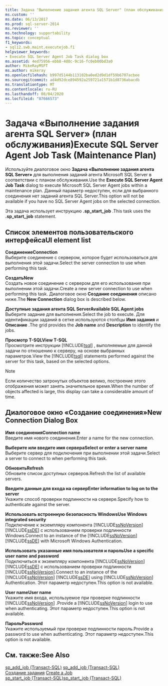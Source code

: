 ```yaml
---
title: Задача "Выполнение задания агента SQL Server" (план обслуживания) | Документация Майкрософт
ms.custom: ''
ms.date: 06/13/2017
ms.prod: sql-server-2014
ms.reviewer: ''
ms.technology: supportability
ms.topic: conceptual
f1_keywords:
- sql12.swb.maint.executejob.f1
helpviewer_keywords:
- Execute SQL Server Agent Job Task dialog box
ms.assetid: 4ed75956-ebb8-4d8c-9c16-fc0eb00bd3a0
author: MikeRayMSFT
ms.author: mikeray
ms.openlocfilehash: b997d5144b113102ba0ed2d9d1df59b6707acbee
ms.sourcegitcommit: ad4d92dce894592a259721a1571b1d8736abacdb
ms.translationtype: MT
ms.contentlocale: ru-RU
ms.lasthandoff: 08/04/2020
ms.locfileid: "87666573"
---
```

# <a name="execute-sql-server-agent-job-task-maintenance-plan"></a><span data-ttu-id="49a08-102">Задача «Выполнение задания агента SQL Server» (план обслуживания)</span><span class="sxs-lookup"><span data-stu-id="49a08-102">Execute SQL Server Agent Job Task (Maintenance Plan)</span></span>
  <span data-ttu-id="49a08-103">Используйте диалоговое окно **Задача «Выполнение задания агента SQL Server»** для выполнения заданий агента Microsoft SQL Server в соответствии с планом обслуживания.</span><span class="sxs-lookup"><span data-stu-id="49a08-103">Use the **Execute SQL Server Agent Job Task** dialog to execute Microsoft SQL Server Agent jobs within a maintenance plan.</span></span> <span data-ttu-id="49a08-104">Данный параметр недоступен, если для выбранного соединения нет заданий агента SQL Server.</span><span class="sxs-lookup"><span data-stu-id="49a08-104">This option will not be available if you have no SQL Server Agent jobs on the selected connection.</span></span>  
  
 <span data-ttu-id="49a08-105">Эта задача использует инструкцию **.sp_start_job** .</span><span class="sxs-lookup"><span data-stu-id="49a08-105">This task uses the **.sp_start_job** statement.</span></span>  
  
## <a name="ui-element-list"></a><span data-ttu-id="49a08-106">Список элементов пользовательского интерфейса</span><span class="sxs-lookup"><span data-stu-id="49a08-106">UI element list</span></span>  
 <span data-ttu-id="49a08-107">**Соединение**</span><span class="sxs-lookup"><span data-stu-id="49a08-107">**Connection**</span></span>  
 <span data-ttu-id="49a08-108">Выберите соединение с сервером, которое будет использоваться для выполнения этой задачи.</span><span class="sxs-lookup"><span data-stu-id="49a08-108">Select the server connection to use when performing this task.</span></span>  
  
 <span data-ttu-id="49a08-109">**Создать**</span><span class="sxs-lookup"><span data-stu-id="49a08-109">**New**</span></span>  
 <span data-ttu-id="49a08-110">Создать новое соединение с сервером для его использования при выполнении этой задачи.</span><span class="sxs-lookup"><span data-stu-id="49a08-110">Create a new server connection to use when performing this task.</span></span> <span data-ttu-id="49a08-111">Диалоговое окно **Создание соединения** описано ниже.</span><span class="sxs-lookup"><span data-stu-id="49a08-111">The **New Connection** dialog box is described below.</span></span>  
  
 <span data-ttu-id="49a08-112">**Доступные задания агента SQL Server**</span><span class="sxs-lookup"><span data-stu-id="49a08-112">**Available SQL Agent jobs**</span></span>  
 <span data-ttu-id="49a08-113">Выберите задание для выполнения.</span><span class="sxs-lookup"><span data-stu-id="49a08-113">Select the job to execute.</span></span> <span data-ttu-id="49a08-114">Для идентификации заданий в сетке используются столбцы **Имя задания** и **Описание** .</span><span class="sxs-lookup"><span data-stu-id="49a08-114">The grid provides the **Job name** and **Description** to identify the jobs.</span></span>  
  
 <span data-ttu-id="49a08-115">**Просмотр T-SQL**</span><span class="sxs-lookup"><span data-stu-id="49a08-115">**View T-SQL**</span></span>  
 <span data-ttu-id="49a08-116">Просмотрите инструкции [!INCLUDE[tsql](../../includes/tsql-md.md)] , выполняемые для данной задачи по отношению к серверу, на основе выбранных параметров.</span><span class="sxs-lookup"><span data-stu-id="49a08-116">View the [!INCLUDE[tsql](../../includes/tsql-md.md)] statements performed against the server for this task, based on the selected options.</span></span>  
  
> [!NOTE]  
>  <span data-ttu-id="49a08-117">Если количество затронутых объектов велико, построение этого отображения может занять значительное время.</span><span class="sxs-lookup"><span data-stu-id="49a08-117">When the number of objects affected is large, this display can take a considerable amount of time.</span></span>  
  
## <a name="new-connection-dialog-box"></a><span data-ttu-id="49a08-118">Диалоговое окно «Создание соединения»</span><span class="sxs-lookup"><span data-stu-id="49a08-118">New Connection Dialog Box</span></span>  
 <span data-ttu-id="49a08-119">**Имя соединения**</span><span class="sxs-lookup"><span data-stu-id="49a08-119">**Connection name**</span></span>  
 <span data-ttu-id="49a08-120">Введите имя нового соединения.</span><span class="sxs-lookup"><span data-stu-id="49a08-120">Enter a name for the new connection.</span></span>  
  
 <span data-ttu-id="49a08-121">**Выберите или введите имя сервера**</span><span class="sxs-lookup"><span data-stu-id="49a08-121">**Select or enter a server name**</span></span>  
 <span data-ttu-id="49a08-122">Выберите сервер для подключения при выполнении этой задачи.</span><span class="sxs-lookup"><span data-stu-id="49a08-122">Select a server to connect to when performing this task.</span></span>  
  
 <span data-ttu-id="49a08-123">**Обновить**</span><span class="sxs-lookup"><span data-stu-id="49a08-123">**Refresh**</span></span>  
 <span data-ttu-id="49a08-124">Обновите список доступных серверов.</span><span class="sxs-lookup"><span data-stu-id="49a08-124">Refresh the list of available servers.</span></span>  
  
 <span data-ttu-id="49a08-125">**Введите данные для входа на сервер**</span><span class="sxs-lookup"><span data-stu-id="49a08-125">**Enter information to log on to the server**</span></span>  
 <span data-ttu-id="49a08-126">Укажите способ проверки подлинности на сервере.</span><span class="sxs-lookup"><span data-stu-id="49a08-126">Specify how to authenticate against the server.</span></span>  
  
 <span data-ttu-id="49a08-127">**Использовать встроенную безопасность Windows**</span><span class="sxs-lookup"><span data-stu-id="49a08-127">**Use Windows integrated security**</span></span>  
 <span data-ttu-id="49a08-128">Подключение к экземпляру компонента [!INCLUDE[ssNoVersion](../../includes/ssnoversion-md.md)] [!INCLUDE[ssDE](../../includes/ssde-md.md)] с использованием проверки подлинности Windows.</span><span class="sxs-lookup"><span data-stu-id="49a08-128">Connect to an instance of the [!INCLUDE[ssNoVersion](../../includes/ssnoversion-md.md)] [!INCLUDE[ssDE](../../includes/ssde-md.md)] with Microsoft Windows Authentication.</span></span>  
  
 <span data-ttu-id="49a08-129">**Использовать указанные имя пользователя и пароль**</span><span class="sxs-lookup"><span data-stu-id="49a08-129">**Use a specific user name and password**</span></span>  
 <span data-ttu-id="49a08-130">Подключиться к экземпляру компонента [!INCLUDE[ssNoVersion](../../includes/ssnoversion-md.md)] [!INCLUDE[ssDE](../../includes/ssde-md.md)] с использованием проверки подлинности [!INCLUDE[ssNoVersion](../../includes/ssnoversion-md.md)].</span><span class="sxs-lookup"><span data-stu-id="49a08-130">Connect to an instance of the [!INCLUDE[ssNoVersion](../../includes/ssnoversion-md.md)] [!INCLUDE[ssDE](../../includes/ssde-md.md)] using [!INCLUDE[ssNoVersion](../../includes/ssnoversion-md.md)] Authentication.</span></span> <span data-ttu-id="49a08-131">Этот параметр недоступен.</span><span class="sxs-lookup"><span data-stu-id="49a08-131">This option is not available.</span></span>  
  
 <span data-ttu-id="49a08-132">**User name**</span><span class="sxs-lookup"><span data-stu-id="49a08-132">**User name**</span></span>  
 <span data-ttu-id="49a08-133">Укажите имя входа, используемое при проверке подлинности [!INCLUDE[ssNoVersion](../../includes/ssnoversion-md.md)] .</span><span class="sxs-lookup"><span data-stu-id="49a08-133">Provide a [!INCLUDE[ssNoVersion](../../includes/ssnoversion-md.md)] login to use when authenticating.</span></span> <span data-ttu-id="49a08-134">Этот параметр недоступен.</span><span class="sxs-lookup"><span data-stu-id="49a08-134">This option is not available.</span></span>  
  
 <span data-ttu-id="49a08-135">**Пароль**</span><span class="sxs-lookup"><span data-stu-id="49a08-135">**Password**</span></span>  
 <span data-ttu-id="49a08-136">Укажите используемый при проверке подлинности пароль.</span><span class="sxs-lookup"><span data-stu-id="49a08-136">Provide a password to use when authenticating.</span></span> <span data-ttu-id="49a08-137">Этот параметр недоступен.</span><span class="sxs-lookup"><span data-stu-id="49a08-137">This option is not available.</span></span>  
  
## <a name="see-also"></a><span data-ttu-id="49a08-138">См. также:</span><span class="sxs-lookup"><span data-stu-id="49a08-138">See Also</span></span>  
 <span data-ttu-id="49a08-139">[sp_add_job (Transact-SQL)](/sql/relational-databases/system-stored-procedures/sp-add-job-transact-sql) </span><span class="sxs-lookup"><span data-stu-id="49a08-139">[sp_add_job &#40;Transact-SQL&#41;](/sql/relational-databases/system-stored-procedures/sp-add-job-transact-sql) </span></span>  
 <span data-ttu-id="49a08-140">[Создание задания](../../ssms/agent/create-a-job.md) </span><span class="sxs-lookup"><span data-stu-id="49a08-140">[Create a Job](../../ssms/agent/create-a-job.md) </span></span>  
 [<span data-ttu-id="49a08-141">sp_start_job (Transact-SQL)</span><span class="sxs-lookup"><span data-stu-id="49a08-141">sp_start_job &#40;Transact-SQL&#41;</span></span>](/sql/relational-databases/system-stored-procedures/sp-start-job-transact-sql)  
  
  
